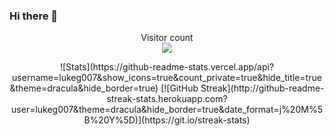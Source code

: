 ### Hi there 👋

<p align="center"> 
  Visitor count<br>
  <img src="https://profile-counter.glitch.me/LukeG007/count.svg" />

</p>

<div style="text-align: center;">
![Stats](https://github-readme-stats.vercel.app/api?username=lukeg007&show_icons=true&count_private=true&hide_title=true&theme=dracula&hide_border=true)  
[![GitHub Streak](http://github-readme-streak-stats.herokuapp.com?user=lukeg007&theme=dracula&hide_border=true&date_format=j%20M%5B%20Y%5D)](https://git.io/streak-stats)

</div>
